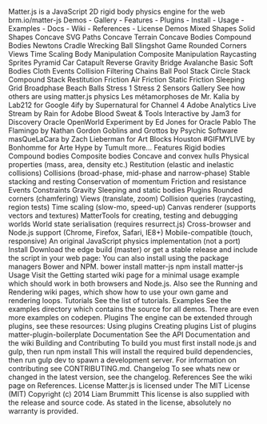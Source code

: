 Matter.js is a JavaScript 2D rigid body physics engine for the web brm.io/matter-js Demos - Gallery - Features - Plugins - Install - Usage - Examples - Docs - Wiki - References - License Demos Mixed Shapes Solid Shapes Concave SVG Paths Concave Terrain Concave Bodies Compound Bodies Newtons Cradle Wrecking Ball Slingshot Game Rounded Corners Views Time Scaling Body Manipulation Composite Manipulation Raycasting Sprites Pyramid Car Catapult Reverse Gravity Bridge Avalanche Basic Soft Bodies Cloth Events Collision Filtering Chains Ball Pool Stack Circle Stack Compound Stack Restitution Friction Air Friction Static Friction Sleeping Grid Broadphase Beach Balls Stress 1 Stress 2 Sensors Gallery See how others are using matter.js physics Les métamorphoses de Mr. Kalia by Lab212 for Google 4ify by Supernatural for Channel 4 Adobe Analytics Live Stream by Rain for Adobe Blood Sweat & Tools Interactive by Jam3 for Discovery Oracle OpenWorld Experiment by Ed Jones for Oracle Pablo The Flamingo by Nathan Gordon Goblins and Grottos by Psychic Software masQueLaCara by Zach Lieberman for Art Blocks Houston #GIFMYLIVE by Bonhomme for Arte Hype by Tumult more... Features Rigid bodies Compound bodies Composite bodies Concave and convex hulls Physical properties (mass, area, density etc.) Restitution (elastic and inelastic collisions) Collisions (broad-phase, mid-phase and narrow-phase) Stable stacking and resting Conservation of momentum Friction and resistance Events Constraints Gravity Sleeping and static bodies Plugins Rounded corners (chamfering) Views (translate, zoom) Collision queries (raycasting, region tests) Time scaling (slow-mo, speed-up) Canvas renderer (supports vectors and textures) MatterTools for creating, testing and debugging worlds World state serialisation (requires resurrect.js) Cross-browser and Node.js support (Chrome, Firefox, Safari, IE8+) Mobile-compatible (touch, responsive) An original JavaScript physics implementation (not a port) Install Download the edge build (master) or get a stable release and include the script in your web page: <script src="matter.js" type="text/javascript"></script> You can also install using the package managers Bower and NPM. bower install matter-js npm install matter-js Usage Visit the Getting started wiki page for a minimal usage example which should work in both browsers and Node.js. Also see the Running and Rendering wiki pages, which show how to use your own game and rendering loops. Tutorials See the list of tutorials. Examples See the examples directory which contains the source for all demos. There are even more examples on codepen. Plugins The engine can be extended through plugins, see these resources: Using plugins Creating plugins List of plugins matter-plugin-boilerplate Documentation See the API Documentation and the wiki Building and Contributing To build you must first install node.js and gulp, then run npm install This will install the required build dependencies, then run gulp dev to spawn a development server. For information on contributing see CONTRIBUTING.md. Changelog To see whats new or changed in the latest version, see the changelog. References See the wiki page on References. License Matter.js is licensed under The MIT License (MIT) Copyright (c) 2014 Liam Brummitt This license is also supplied with the release and source code. As stated in the license, absolutely no warranty is provided.